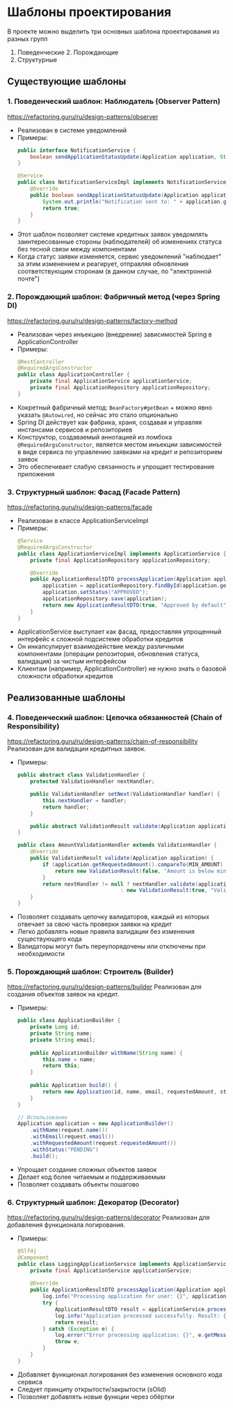 # Шаблоны проектирования

В проекте можно выделить три основных шаблона проектирования из разных групп 
1. Поведенческие 
   2. Порождающие
3. Структурные

## Существующие шаблоны

### 1. Поведенческий шаблон: Наблюдатель (Observer Pattern)
https://refactoring.guru/ru/design-patterns/observer
- Реализован в системе уведомлений
- Примеры:
  ```java
  public interface NotificationService {
      boolean sendApplicationStatusUpdate(Application application, String status);
  }
  
  @Service
  public class NotificationServiceImpl implements NotificationService {
      @Override
      public boolean sendApplicationStatusUpdate(Application application, String status) {
          System.out.println("Notification sent to: " + application.getEmail());
          return true;
      }
  }
  ```
- Этот шаблон позволяет системе кредитных заявок уведомлять заинтересованные стороны (наблюдателей) об изменениях статуса без тесной связи между компонентами
- Когда статус заявки изменяется, сервис уведомлений "наблюдает" за этим изменением и реагирует, отправляя обновления соответствующим сторонам (в данном случае, по "электронной почте")

### 2. Порождающий шаблон: Фабричный метод (через Spring DI)
https://refactoring.guru/ru/design-patterns/factory-method
- Реализован через инъекцию (внедрение) зависимостей Spring в ApplicationController
- Примеры:
  ```java
  @RestController
  @RequiredArgsConstructor
  public class ApplicationController {
      private final ApplicationService applicationService;
      private final ApplicationRepository applicationRepository;
  }
  ```
- Кокретный фабричный метод: `BeanFactory#getBean` + можно явно указать `@Autowired`, но сейчас это стало опционально
- Spring DI действует как фабрика, храня, создавая и управляя инстансами сервисов и репозиториев
- Конструктор, создаваемый аннотацией из ломбока `@RequiredArgsConstructor`, является местом инъекции зависимостей в виде сервиса по управлению заявками на кредит и репозиторием заявок
- Это обеспечивает слабую связанность и упрощает тестирование приложения

### 3. Структурный шаблон: Фасад (Facade Pattern)
https://refactoring.guru/ru/design-patterns/facade
- Реализован в классе ApplicationServiceImpl
- Примеры:
  ```java
  @Service
  @RequiredArgsConstructor
  public class ApplicationServiceImpl implements ApplicationService {
      private final ApplicationRepository applicationRepository;
  
      @Override
      public ApplicationResultDTO processApplication(Application application) {
          application = applicationRepository.findById(application.getId()).orElseThrow();
          application.setStatus("APPROVED");
          applicationRepository.save(application);
          return new ApplicationResultDTO(true, "Approved by default");
      }
  }
  ```
- ApplicationService выступает как фасад, предоставляя упрощенный интерфейс к сложной подсистеме обработки кредитов
- Он инкапсулирует взаимодействие между различными компонентами (операции репозитория, обновления статуса, валидация) за чистым интерфейсом
- Клиентам (например, ApplicationController) не нужно знать о базовой сложности обработки кредитов

## Реализованные шаблоны

### 4. Поведенческий шаблон: Цепочка обязанностей (Chain of Responsibility)
https://refactoring.guru/ru/design-patterns/chain-of-responsibility
Реализован для валидации кредитных заявок.

- Примеры:
  ```java
  public abstract class ValidationHandler {
      protected ValidationHandler nextHandler;

      public ValidationHandler setNext(ValidationHandler handler) {
          this.nextHandler = handler;
          return handler;
      }

      public abstract ValidationResult validate(Application application);
  }

  public class AmountValidationHandler extends ValidationHandler {
      @Override
      public ValidationResult validate(Application application) {
          if (application.getRequestedAmount().compareTo(MIN_AMOUNT) < 0) {
              return new ValidationResult(false, "Amount is below minimum threshold");
          }
          return nextHandler != null ? nextHandler.validate(application) 
                                   : new ValidationResult(true, "Validation successful");
      }
  }
  ```
- Позволяет создавать цепочку валидаторов, каждый из которых отвечает за свою часть проверки заявки на кредит
- Легко добавлять новые правила валидации без изменения существующего кода
- Валидаторы могут быть переупорядочены или отключены при необходимости

### 5. Порождающий шаблон: Строитель (Builder)
https://refactoring.guru/ru/design-patterns/builder
Реализован для создания объектов заявок на кредит.

- Примеры:
  ```java
  public class ApplicationBuilder {
      private Long id;
      private String name;
      private String email;
      
      public ApplicationBuilder withName(String name) {
          this.name = name;
          return this;
      }
      
      public Application build() {
          return new Application(id, name, email, requestedAmount, status);
      }
  }

  // Использование
  Application application = new ApplicationBuilder()
      .withName(request.name())
      .withEmail(request.email())
      .withRequestedAmount(request.requestedAmount())
      .withStatus("PENDING")
      .build();
  ```
- Упрощает создание сложных объектов заявок
- Делает код более читаемым и поддерживаемым
- Позволяет создавать объекты пошагово

### 6. Структурный шаблон: Декоратор (Decorator)
https://refactoring.guru/ru/design-patterns/decorator
Реализован для добавления функционала логирования.

- Примеры:
  ```java
  @Slf4j
  @Component
  public class LoggingApplicationService implements ApplicationService {
      private final ApplicationService applicationService;
      
      @Override
      public ApplicationResultDTO processApplication(Application application) {
          log.info("Processing application for user: {}", application.getName());
          try {
              ApplicationResultDTO result = applicationService.processApplication(application);
              log.info("Application processed successfully. Result: {}", result);
              return result;
          } catch (Exception e) {
              log.error("Error processing application: {}", e.getMessage());
              throw e;
          }
      }
  }
  ```
- Добавляет функционал логирования без изменения основного кода сервиса
- Следует принципу открытости/закрытости (sOlid)
- Позволяет добавлять новые функции через обёртки